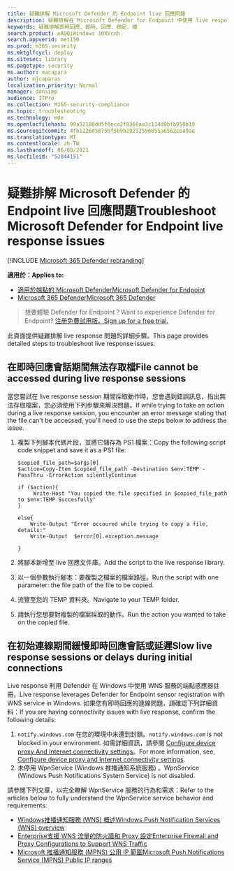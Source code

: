```yaml
---
title: 疑難排解 Microsoft Defender 的 Endpoint live 回應問題
description: 疑難排解在 Microsoft Defender for Endpoint 中使用 live response 時可能發生的問題
keywords: 疑難排解即時回應、即時、回應、鎖定、檔
search.product: eADQiWindows 10XVcnh
search.appverid: met150
ms.prod: m365-security
ms.mktglfcycl: deploy
ms.sitesec: library
ms.pagetype: security
ms.author: macapara
author: mjcaparas
localization_priority: Normal
manager: dansimp
audience: ITPro
ms.collection: M365-security-compliance
ms.topic: troubleshooting
ms.technology: mde
ms.openlocfilehash: 99a52188dd5f6eca2f8368aa3c114d0bfb950b10
ms.sourcegitcommit: 4fb1226d5875bf5b9b29252596855a6562cea9ae
ms.translationtype: MT
ms.contentlocale: zh-TW
ms.lasthandoff: 06/08/2021
ms.locfileid: "52844151"
---
```

# <a name="troubleshoot-microsoft-defender-for-endpoint-live-response-issues"></a><span data-ttu-id="316ef-104">疑難排解 Microsoft Defender 的 Endpoint live 回應問題</span><span class="sxs-lookup"><span data-stu-id="316ef-104">Troubleshoot Microsoft Defender for Endpoint live response issues</span></span>

[!INCLUDE [Microsoft 365 Defender rebranding](../../includes/microsoft-defender.md)]

<span data-ttu-id="316ef-105">**適用於：**</span><span class="sxs-lookup"><span data-stu-id="316ef-105">**Applies to:**</span></span>
- [<span data-ttu-id="316ef-106">適用於端點的 Microsoft Defender</span><span class="sxs-lookup"><span data-stu-id="316ef-106">Microsoft Defender for Endpoint</span></span>](https://go.microsoft.com/fwlink/p/?linkid=2154037)
- [<span data-ttu-id="316ef-107">Microsoft 365 Defender</span><span class="sxs-lookup"><span data-stu-id="316ef-107">Microsoft 365 Defender</span></span>](https://go.microsoft.com/fwlink/?linkid=2118804)

> <span data-ttu-id="316ef-108">想要體驗 Defender for Endpoint？</span><span class="sxs-lookup"><span data-stu-id="316ef-108">Want to experience Defender for Endpoint?</span></span> [<span data-ttu-id="316ef-109">注册免費試用版。</span><span class="sxs-lookup"><span data-stu-id="316ef-109">Sign up for a free trial.</span></span>](https://www.microsoft.com/microsoft-365/windows/microsoft-defender-atp?ocid=docs-wdatp-pullalerts-abovefoldlink) 

<span data-ttu-id="316ef-110">此頁面提供疑難排解 live response 問題的詳細步驟。</span><span class="sxs-lookup"><span data-stu-id="316ef-110">This page provides detailed steps to troubleshoot live response issues.</span></span>

## <a name="file-cannot-be-accessed-during-live-response-sessions"></a><span data-ttu-id="316ef-111">在即時回應會話期間無法存取檔</span><span class="sxs-lookup"><span data-stu-id="316ef-111">File cannot be accessed during live response sessions</span></span>
<span data-ttu-id="316ef-112">當您嘗試在 live response session 期間採取動作時，您會遇到錯誤訊息，指出無法存取檔案，您必須使用下列步驟來解決問題。</span><span class="sxs-lookup"><span data-stu-id="316ef-112">If while trying to take an action during a live response session, you encounter an error message stating that the file can't be accessed, you'll need to use the steps below to address the issue.</span></span>

1. <span data-ttu-id="316ef-113">複製下列腳本代碼片段，並將它儲存為 PS1 檔案：</span><span class="sxs-lookup"><span data-stu-id="316ef-113">Copy the following script code snippet and save it as a PS1 file:</span></span>

    ```
    $copied_file_path=$args[0] 
    $action=Copy-Item $copied_file_path -Destination $env:TEMP -PassThru -ErrorAction silentlyContinue
        
    if ($action){
         Write-Host "You copied the file specified in $copied_file_path to $env:TEMP Succesfully"
    }
    
    else{
        Write-Output "Error occoured while trying to copy a file, details:"
        Write-Output  $error[0].exception.message
 
    }
    ```


2. <span data-ttu-id="316ef-114">將腳本新增至 live 回應文件庫。</span><span class="sxs-lookup"><span data-stu-id="316ef-114">Add the script to the live response library.</span></span>
3. <span data-ttu-id="316ef-115">以一個參數執行腳本：要複製之檔案的檔案路徑。</span><span class="sxs-lookup"><span data-stu-id="316ef-115">Run the script with one parameter: the file path of the file to be copied.</span></span>
4. <span data-ttu-id="316ef-116">流覽至您的 TEMP 資料夾。</span><span class="sxs-lookup"><span data-stu-id="316ef-116">Navigate to your TEMP folder.</span></span>
5. <span data-ttu-id="316ef-117">請執行您想要對複製的檔案採取的動作。</span><span class="sxs-lookup"><span data-stu-id="316ef-117">Run the action you wanted to take on the copied file.</span></span>

## <a name="slow-live-response-sessions-or-delays-during-initial-connections"></a><span data-ttu-id="316ef-118">在初始連線期間緩慢即時回應會話或延遲</span><span class="sxs-lookup"><span data-stu-id="316ef-118">Slow live response sessions or delays during initial connections</span></span>
<span data-ttu-id="316ef-119">Live response 利用 Defender 在 Windows 中使用 WNS 服務的端點感應器註冊。</span><span class="sxs-lookup"><span data-stu-id="316ef-119">Live response leverages Defender for Endpoint sensor registration with WNS service in Windows.</span></span> <span data-ttu-id="316ef-120">如果您有即時回應的連線問題，請確認下列詳細資料：</span><span class="sxs-lookup"><span data-stu-id="316ef-120">If you are having connectivity issues with live response, confirm the following details:</span></span>
1. <span data-ttu-id="316ef-121">`notify.windows.com` 在您的環境中未遭到封鎖。</span><span class="sxs-lookup"><span data-stu-id="316ef-121">`notify.windows.com` is not blocked in your environment.</span></span> <span data-ttu-id="316ef-122">如需詳細資訊，請參閱 [Configure device proxy And Internet connectivity settings](configure-proxy-internet.md#enable-access-to-microsoft-defender-for-endpoint-service-urls-in-the-proxy-server)。</span><span class="sxs-lookup"><span data-stu-id="316ef-122">For more information, see, [Configure device proxy and Internet connectivity settings](configure-proxy-internet.md#enable-access-to-microsoft-defender-for-endpoint-service-urls-in-the-proxy-server).</span></span>
2. <span data-ttu-id="316ef-123">未停用 WpnService (Windows 推播通知系統服務) 。</span><span class="sxs-lookup"><span data-stu-id="316ef-123">WpnService (Windows Push Notifications System Service) is not disabled.</span></span>

<span data-ttu-id="316ef-124">請參閱下列文章，以完全瞭解 WpnService 服務的行為和需求：</span><span class="sxs-lookup"><span data-stu-id="316ef-124">Refer to the articles below to fully understand the WpnService service behavior and requirements:</span></span>
- [<span data-ttu-id="316ef-125">Windows推播通知服務 (WNS) 概述</span><span class="sxs-lookup"><span data-stu-id="316ef-125">Windows Push Notification Services (WNS) overview</span></span>](/windows/uwp/design/shell/tiles-and-notifications/windows-push-notification-services--wns--overview)
- [<span data-ttu-id="316ef-126">Enterprise支援 WNS 流量的防火牆和 Proxy 設定</span><span class="sxs-lookup"><span data-stu-id="316ef-126">Enterprise Firewall and Proxy Configurations to Support WNS Traffic</span></span>](/windows/uwp/design/shell/tiles-and-notifications/firewall-allowlist-config)
- [<span data-ttu-id="316ef-127">Microsoft 推播通知服務 (MPNS) 公用 IP 範圍</span><span class="sxs-lookup"><span data-stu-id="316ef-127">Microsoft Push Notifications Service (MPNS) Public IP ranges</span></span>](https://www.microsoft.com/en-us/download/details.aspx?id=44535)

